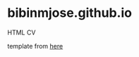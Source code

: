# bibinmjose.github.io
HTML CV

template from [here](https://www.w3schools.com/w3css/tryw3css_templates_cv.htm)
